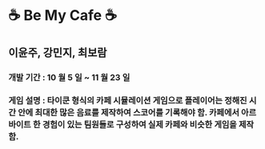 # ☕ Be My Cafe ☕
## 이윤주, 강민지, 최보람

### 개발 기간 : 10 월 5 일 ~ 11 월 23 일

### 게임 설명 : 타이쿤 형식의 카페 시뮬레이션 게임으로 플레이어는 정해진 시간 안에 최대한 많은 음료를 제작하여 스코어를 기록해야 함. 카페에서 아르바이트 한 경험이 있는 팀원들로 구성하여 실제 카페와 비슷한 게임을 제작함.
